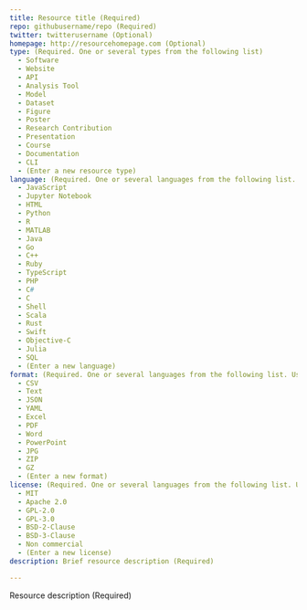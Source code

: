 ```yaml
---
title: Resource title (Required)
repo: githubusername/repo (Required)
twitter: twitterusername (Optional)
homepage: http://resourcehomepage.com (Optional)
type: (Required. One or several types from the following list)
  - Software
  - Website
  - API
  - Analysis Tool
  - Model
  - Dataset
  - Figure
  - Poster
  - Research Contribution
  - Presentation
  - Course
  - Documentation
  - CLI
  - (Enter a new resource type)
language: (Required. One or several languages from the following list. Use N/A for no value)
  - JavaScript
  - Jupyter Notebook
  - HTML
  - Python
  - R
  - MATLAB
  - Java
  - Go
  - C++
  - Ruby
  - TypeScript
  - PHP
  - C#
  - C
  - Shell
  - Scala
  - Rust
  - Swift
  - Objective-C
  - Julia
  - SQL
  - (Enter a new language)
format: (Required. One or several languages from the following list. Use N/A for no value)
  - CSV
  - Text
  - JSON
  - YAML
  - Excel
  - PDF
  - Word
  - PowerPoint
  - JPG
  - ZIP
  - GZ
  - (Enter a new format)
license: (Required. One or several languages from the following list. Use N/A for no value)
  - MIT
  - Apache 2.0
  - GPL-2.0
  - GPL-3.0
  - BSD-2-Clause
  - BSD-3-Clause
  - Non commercial
  - (Enter a new license)
description: Brief resource description (Required)

---
```


Resource description (Required)
